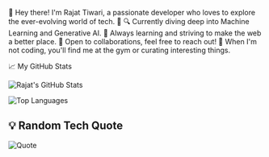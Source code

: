 👋 Hey there! I'm Rajat Tiwari, a passionate developer who loves to explore the ever-evolving world of tech. 🚀
🔍 Currently diving deep into Machine Learning and Generative AI.
🌱 Always learning and striving to make the web a better place.
🤝 Open to collaborations, feel free to reach out!
📖 When I'm not coding, you'll find me at the gym or curating interesting things.


📈 My GitHub Stats

![Rajat's GitHub Stats](https://github-readme-stats.vercel.app/api?username=rajat1299&show_icons=true&theme=radical)

![Top Languages](https://github-readme-stats.vercel.app/api/top-langs/?username=rajat1299&layout=compact&theme=radical)

## 💡 Random Tech Quote

![Quote](https://quotes-github-readme.vercel.app/api?type=horizontal&theme=radical)
